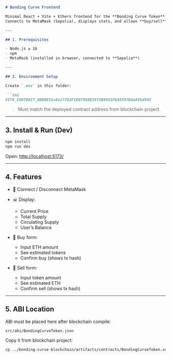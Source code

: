 ```markdown
# Bonding Curve Frontend

Minimal React + Vite + Ethers frontend for the **Bonding Curve Token**.  
Connects to MetaMask (Sepolia), displays stats, and allows **buy/sell**.

---

## 1. Prerequisites

- Node.js ≥ 18
- npm
- MetaMask (installed in browser, connected to **Sepolia**)

---

## 2. Environment Setup

Create `.env` in this folder:

```ini
VITE_CONTRACT_ADDRESS=0x17782F1E07980E39f3B49A1F645597DdaA95d945
````

> Must match the deployed contract address from blockchain project.

---

## 3. Install & Run (Dev)

```bash
npm install
npm run dev
```

Open: [http://localhost:5173/](http://localhost:5173/)

---

## 4. Features

* 🔌 Connect / Disconnect MetaMask
* 📊 Display:

  * Current Price
  * Total Supply
  * Circulating Supply
  * User’s Balance
* 🛒 Buy form:

  * Input ETH amount
  * See estimated tokens
  * Confirm buy (shows tx hash)
* 💸 Sell form:

  * Input token amount
  * See estimated ETH
  * Confirm sell (shows tx hash)

---

## 5. ABI Location

ABI must be placed here after blockchain compile:

```
src/abi/BondingCurveToken.json 
```

Copy it from blockchain project:

```bash
cp ../bonding-curve-blockchain/artifacts/contracts/BondingCurveToken.sol/BondingCurveToken.json src/abi.json
```
```

